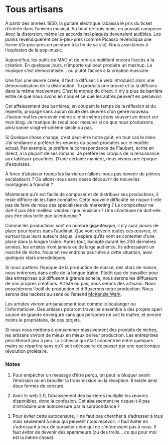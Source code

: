 # Tous artisans

À partir des années 1950, la guitare électrique rabaissa le prix du ticket d’entrée dans l’univers musical. Au bout de trois mois, on pouvait composer. Avec la distorsion, même les accords mal plaqués devenaient audibles. Les punks revendiquèrent cet à-peu-près (comme Picasso revendiqua une forme d’à-peu-près en peinture à la fin de sa vie). Nous assistâmes à l’explosion de la pop-music.<span id="more-514"></span>

Aujourd’hui, les outils de MAO et de remix simplifient encore l’accès à la création. En quelques jours, n’importe qui peut produire un mashup. La musique s’est démocratisée… ou plutôt l’accès à la création musicale.

Une fois une œuvre créée, il faut la diffuser. Le web introduisit alors une démocratisation de la distribution. Tu produits une œuvre et tu la diffuses dans le même mouvement. C’est le monde du direct. Il n’y a plus de barrière entre ce que nous avons en nous et ce que les autres peuvent en percevoir.

Cet affaissement des barrières, en coupant le temps de la réflexion et du repentis, propage sans aucun doute des œuvres d’un genre nouveau. J’avoue mal les percevoir même si moi-même j’écris souvent en direct sur mon blog. Je manque de recul pour mesurer si ce que nous produisons ainsi sonne vingt-et-unième siècle ou pas.

Si Quelque chose change, c’est peut-être notre goût, en tout cas le mien. J’ai tendance à préférer les œuvres du passé produites sur le modèle actuel. Par exemple, je préfère la correspondance de Flaubert, écrite en direct, à la plupart de ses romans. Je préfère les croquis de la renaissance aux tableaux peaufinés. D’une certaine manière, nous vivons une époque d’esquisses.

À force d’abaisser toutes les barrières n’allons-nous pas devenir de piètres escaladeurs ? Où allons-nous sans cesse découvrir de nouvelles montagnes à franchir ?

Maintenant qu’il est facile de composer et de distribuer ses productions, il reste difficile de les faire connaître. Cette nouvelle difficulté ne risque-t-elle pas de faire de nous des spécialistes du marketing ? Le compositeur ne doit-il pas être meilleur vendeur que musicien ? Une chanteuse ne doit-elle pas être plus belle que talentueuse ?

Comme les productions sont en nombre gigantesque, il n’y aura jamais de place pour toutes dans l’audimat. Que vont devenir toutes ces œuvres, et surtout tous leurs auteurs déçus. J’espère qu’ils vont se contenter d’une place dans la longue traîne. Après tout, excepté durant les 200 dernières années, les artistes n’ont jamais eu de large audience. Ils adressaient un marché de niche. Nous en reviendrons peut-être à cette situation, avec quelques stars anecdotiques.

Si nous quittons l’époque de la production de masse, des stars de masse, nous entrerons dans celle de la longue traîne. Plutôt que de travailler pour des entreprises qui diffusent à grande échelle, nous serons les diffuseurs de nos propres créations. Artiste ou pas, nous serons des artisans. Nous posséderons l’outil de production et diffuserons notre production. Nous serons des hackers au sens où l’entend [McKenzie Wark](https://tcrouzet.com/2007/07/16/loin-d%e2%80%99etre-libre/).

Les artistes vivront artisanalement tout comme le boulanger ou l’informaticien. Des artisans pourront travailler ensemble à des projets open source de grande envergure sans que personne ne soit le maître, et encore moins le propriétaire, de ces projets.

Si nous nous mettons à consommer massivement des produits de niches, les artisans vivront de mieux en mieux de leur production. Les entreprises péricliteront peu à peu. La richesse qui était concentrée entre quelques mains se répartira sans qu’il soit nécessaire de passer par une quelconque révolution prolétaire.

### Notes

1. Pour empêcher un message d’être perçu, on peut le bloquer avant l’émission ou en brouiller la transmission ou la réception. Il existe ainsi deux formes de censure.

2. Avec le web 2.0, l’abaissement des barrières multiplie les œuvres disponibles, donc la confusion. Cet abaissement ne risque-t-il pas d’introduire une autocensure par la surabondance ?

3. Pour éviter cette autocensure, il ne faut pas chercher à s’adresser à tous mais seulement à ceux qui peuvent nous recevoir. Il faut éviter en s’adressant à eux de parasiter ceux qui ne s’intéressent pas à nous. Il faut éviter de devenir des spammeurs (ou des trolls… ce qui pour moi est la même chose).